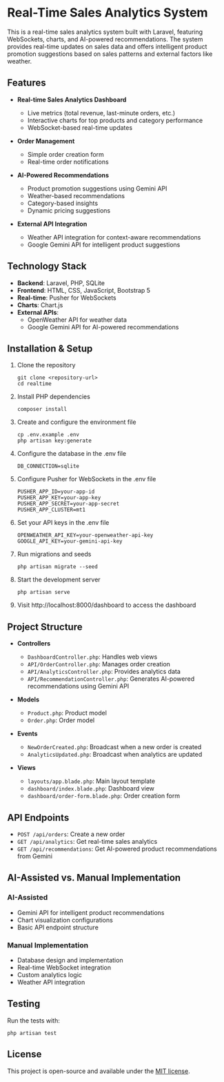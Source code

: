 # Real-Time Sales Analytics System

This is a real-time sales analytics system built with Laravel, featuring WebSockets, charts, and AI-powered recommendations. The system provides real-time updates on sales data and offers intelligent product promotion suggestions based on sales patterns and external factors like weather.

## Features

-   **Real-time Sales Analytics Dashboard**

    -   Live metrics (total revenue, last-minute orders, etc.)
    -   Interactive charts for top products and category performance
    -   WebSocket-based real-time updates

-   **Order Management**

    -   Simple order creation form
    -   Real-time order notifications

-   **AI-Powered Recommendations**

    -   Product promotion suggestions using Gemini API
    -   Weather-based recommendations
    -   Category-based insights
    -   Dynamic pricing suggestions

-   **External API Integration**
    -   Weather API integration for context-aware recommendations
    -   Google Gemini API for intelligent product suggestions

## Technology Stack

-   **Backend**: Laravel, PHP, SQLite
-   **Frontend**: HTML, CSS, JavaScript, Bootstrap 5
-   **Real-time**: Pusher for WebSockets
-   **Charts**: Chart.js
-   **External APIs**:
    -   OpenWeather API for weather data
    -   Google Gemini API for AI-powered recommendations

## Installation & Setup

1. Clone the repository

    ```
    git clone <repository-url>
    cd realtime
    ```

2. Install PHP dependencies

    ```
    composer install
    ```

3. Create and configure the environment file

    ```
    cp .env.example .env
    php artisan key:generate
    ```

4. Configure the database in the .env file

    ```
    DB_CONNECTION=sqlite
    ```

5. Configure Pusher for WebSockets in the .env file

    ```
    PUSHER_APP_ID=your-app-id
    PUSHER_APP_KEY=your-app-key
    PUSHER_APP_SECRET=your-app-secret
    PUSHER_APP_CLUSTER=mt1
    ```

6. Set your API keys in the .env file

    ```
    OPENWEATHER_API_KEY=your-openweather-api-key
    GOOGLE_API_KEY=your-gemini-api-key
    ```

7. Run migrations and seeds

    ```
    php artisan migrate --seed
    ```

8. Start the development server

    ```
    php artisan serve
    ```

9. Visit http://localhost:8000/dashboard to access the dashboard

## Project Structure

-   **Controllers**

    -   `DashboardController.php`: Handles web views
    -   `API/OrderController.php`: Manages order creation
    -   `API/AnalyticsController.php`: Provides analytics data
    -   `API/RecommendationController.php`: Generates AI-powered recommendations using Gemini API

-   **Models**

    -   `Product.php`: Product model
    -   `Order.php`: Order model

-   **Events**

    -   `NewOrderCreated.php`: Broadcast when a new order is created
    -   `AnalyticsUpdated.php`: Broadcast when analytics are updated

-   **Views**
    -   `layouts/app.blade.php`: Main layout template
    -   `dashboard/index.blade.php`: Dashboard view
    -   `dashboard/order-form.blade.php`: Order creation form

## API Endpoints

-   `POST /api/orders`: Create a new order
-   `GET /api/analytics`: Get real-time sales analytics
-   `GET /api/recommendations`: Get AI-powered product recommendations from Gemini

## AI-Assisted vs. Manual Implementation

### AI-Assisted

-   Gemini API for intelligent product recommendations
-   Chart visualization configurations
-   Basic API endpoint structure

### Manual Implementation

-   Database design and implementation
-   Real-time WebSocket integration
-   Custom analytics logic
-   Weather API integration

## Testing

Run the tests with:

```
php artisan test
```

## License

This project is open-source and available under the [MIT license](LICENSE).
